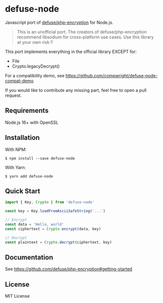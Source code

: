 # defuse-node

Javascript port of [defuse/php-encryption](https://github.com/defuse/php-encryption) for Node.js.

> This is an unofficial port. The creators of defuse/php-encryption recommend libsodium for cross-platform use cases. Use this library at your own risk :bangbang:

This port implements everything in the official library EXCEPT for:

* File
* Crypto.legacyDecrypt()

For a compatibility demo, see https://github.com/compwright/defuse-node-compat-demo

If you would like to contribute any missing part, feel free to open a pull request.

## Requirements

Node.js 16+ with OpenSSL

## Installation

With NPM:

```
$ npm install --save defuse-node
```

With Yarn:

```
$ yarn add defuse-node
```

## Quick Start

```javascript
import { Key, Crypto } from 'defuse-node'

const key = Key.loadFromAsciiSafeString('...')

// Encrypt
const data = 'Hello, world'
const ciphertext = Crypto.encrypt(data, key)

// Decrypt
const plaintext = Crypto.decrypt(ciphertext, key)
```

## Documentation

See https://github.com/defuse/php-encryption#getting-started

## License

MIT License
